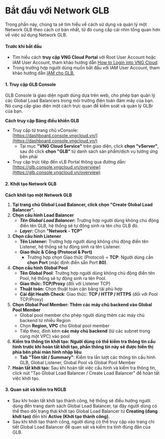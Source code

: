 # Bắt đầu với Network GLB

Trong phần này, chúng ta sẽ tìm hiểu về cách sử dụng và quản lý một Network GLB theo cách cơ bản nhất, từ đó cung cấp cái nhìn tổng quan hơn về việc sử dụng Network GLB.

#### Trước khi bắt đầu <a href="#gettingstarted-nlb-truockhibatdau" id="gettingstarted-nlb-truockhibatdau"></a>

* Tìm hiểu cách **truy cập VNG Cloud Portal** với Root User Account hoặc IAM User Account, tham khảo hướng dẫn [How to Login into VNG Cloud](../../identity-and-access-management-iam/cac-loai-dinh-danh-iam/tai-khoan-user-accounts/cach-dang-nhap-vao-vng-cloud.md).
* Trong trường hợp người dùng muốn bắt đầu với IAM User Account, tham khảo hướng dẫn [IAM cho GLB.](../../identity-and-access-management-iam/cach-phan-quyen-iam-cho-dich-vu-vng-cloud/iam-cho-global-load-balancer.md)

#### 1. Truy cập GLB Console <a href="#gettingstarted-nlb-1.truycapvlbconsole" id="gettingstarted-nlb-1.truycapvlbconsole"></a>

GLB Console là giao diện người dùng dựa trên web, cho phép bạn quản lý các Global Load Balancers trong môi trường điện toán đám mây của bạn. Nó cung cấp giao diện một cách trực quan để kiểm soát và quản lý GLBr của bạn.

**Cách truy cập Bảng điều khiển GLB**

* Truy cập từ trang chủ vConsole: [https://dashboard.console.vngcloud.vn/](https://dashboard.console.vngcloud.vn/)
  * Tại mục **"VNG Cloud Service"** trên giao diện, click **chọn "vServer"**, sau đó click **chọn "GLB"** từ danh sách sản phẩm/dịch vụ tương ứng bên phải
* Truy cập trực tiêp đến vLB Portal thông qua đường dẫn: [https://glb.console.vngcloud.vn/overview](https://glb.console.vngcloud.vn/overview)

#### 2. Khởi tạo Network GLB <a href="#gettingstarted-nlb-2.khoitaonlb" id="gettingstarted-nlb-2.khoitaonlb"></a>

**Cách khởi tạo một Network GLB**

1. **Tại trang chủ Global Load Balancer, click chọn "Create Global Load Balancer".**
2. **Chọn cấu hình Load Balancer**
   * _**Tên Global Load Balancer**_**:** Trường hợp người dùng không chủ động điền tên GLB, hệ thống sẽ tự động sinh ra tên cho GLB đó.
   * _**Layer**_**:** Chọn **"Network - TCP"**
3. **Chọn cấu hình Listener**
   * **Tên Listener:** Trường hợp người dùng không chủ động điền tên Listener, hệ thống sẽ tự động sinh ra tên Listener.
   * **Giao thức & Cổng (Protocol & Port)**
     * Trường hợp chọn Giao thức (Protocol) = **TCP**: Người dùng cần **chọn Port** (mặc định điền sẵn Port **80)**.
4. **Chọn cấu hình Global Pool**
   * **Tên Global Pool**: Trường hợp người dùng không chủ động điền tên Pool, hệ thống sẽ tự động sinh ra tên Pool.
   * **Giao thức: TCP/Proxy** (đối với Listener TCP)
   * **Thuật toán:** Chọn thuật toán cân bằng tải phù hợp
   * **Cài đặt Health Check**: Giao thức: **TCP / HTTP / HTTPS** (đối với Pool TCP/Proxy)
5. **Chọn Global Pool Member: Thêm các máy chủ backend vào Global Pool Member**
   * Global pool member cho phép người dùng thêm các máy chủ backend từ nhiều Region
   * Chọn **Region, VPC** cho Global pool member
   * Tiếp theo, đính kèm **các máy chủ backend** (từ các subnet trong cùng một VPC) vào pool
6. **Kiểm tra thông tin khởi tạo: Người dùng có thể kiểm tra thông tin cấu hình trước khi hoàn tất khởi tạo, phần thông tin này sẽ được hiển thị phía bên phải màn hình nhập liệu**
   * **Tab "Tóm tắt / Summary"**: Kiểm tra lần lượt các thông tin cấu hình GLB, Global Listener, Global Pool và Global Pool Member
7. **Hoàn tất khởi tạo:** Sau khi hoàn tất việc cấu hình và kiểm tra thông tin, click nút "Tạo Global Load Balancer / Create Load Balancer" để hoàn tất việc khởi tạo.

#### 3. Quan sát và kiểm tra NGLB <a href="#gettingstarted-nlb-3.quansatvakiemtranlb" id="gettingstarted-nlb-3.quansatvakiemtranlb"></a>

* Sau khi hoàn tất khởi tạo thành công, hệ thống sẽ điều hướng người dùng đến trang danh sách Global Load Balancer, tại đây người dùng có thể theo dõi trạng thái khởi tạo Global Load Balancer từ **Creating (đang khởi tạo)** đến khi **Active (Khởi tạo thành công).**
* Sau khi khởi tạo thành công, người dùng có thể truy cập vào trang chi tiết Global Load Balancer để quan sát và kiểm tra tính đúng đắn của GLB.


